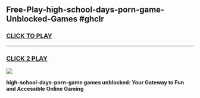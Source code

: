 
## Free-Play-high-school-days-porn-game-Unblocked-Games #ghclr
<h3>
<a href="https://news.freeplayer.one?title=high-school-days-porn-game&ref=8M">CLICK TO PLAY</a></h3>
<hr>

<h3>
<a href="https://news.freeplayer.one?title=high-school-days-porn-game&ref=8M">CLICK 2 PLAY</a>
  
</h3>

<a href="https://news.freeplayer.one?title=high-school-days-porn-game&ref=8M"><img src="https://clearcache.store/games.png"></a>


**high-school-days-porn-game games unblocked: Your Gateway to Fun and Accessible Online Gaming**
